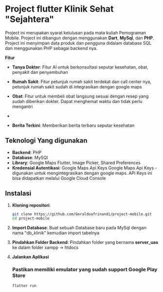 # Project flutter Klinik Sehat "Sejahtera"

Project ini merupakan syarat kelulusan pada mata kuliah Pemograman Mobile. Project ini dibangun dengan menggunakan **Dart**, **MySql**, dan **PHP**. Project ini menyimpan data produk dan pengguna didalam database SQL dan menggunakan PHP sebagai backend nya.

**Fitur**

- **Tanya Dokter**: Fitur AI untuk berkonsultasi seputar kesehatan, obat, penyakit dan penyembuhan
  
- **Rumah Sakit**: Fitur petunjuk rumah sakit terdekat dan call center nya, petunjuk rumah sakit sudah di integrasikan dengan google maps
  
-  **Obat**: Fitur untuk membeli obat langsung sesuai dengan resep yang sudah diberikan dokter. Dapat menghemat waktu dan tidak perlu mengantri
- 
-  **Berita Terkini**: Memberikan berita terbaru seputar kesehatan


## Teknologi Yang digunakan
- **Backend**: PHP
- **Database**: MySQl
- **Library**: Google Maps Flutter, Image Picker, Shared Preferences
- **Kredensial Autentikasi**: Google Maps Api Keys  Google Maps Api Keys - digunakan untuk mengintegrasikan dengan google maps. APi Keys ini bisa didapatkan melalui Google Cloud Console


## Instalasi
1. **Kloning repositori**:
     ```bash
     git clone https://github.com/Geraldoafrinandi/project-mobile.git
     cd project-mobile
     ```
2. **Import Database**:
     Buat sebuah Database baru pada MySql dengan nama "db_klinik" kemudian import tabelnya
     
3. **Pindahkan Folder Backend**:
     Pindahkan folder yang bernama **server_uas** ke dalam folder xampp -> htdocs

4. **Jalankan Aplikasi**
     ### Pastikan memiliki emulator yang sudah support Google Play Store
     ```bash
     flutter run
     ```
